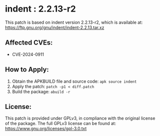 # indent : 2.2.13-r2

This patch is based on indent version 2.2.13-r2, which is available at:
https://ftp.gnu.org/gnu/indent/indent-2.2.13.tar.xz

## Affected CVEs:
- CVE-2024-0911

## How to Apply:
1. Obtain the APKBUILD file and source code: `apk source indent`
2. Apply the patch: `patch -p1 < diff.patch`
3. Build the package: `abuild -r`

## License:
This patch is provided under GPLv3, in compliance with the original license of the package.
The full GPLv3 license can be found at: https://www.gnu.org/licenses/gpl-3.0.txt
